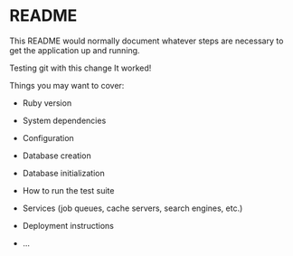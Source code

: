 # README

This README would normally document whatever steps are necessary to get the
application up and running.

Testing git with this change
It worked!

Things you may want to cover:

* Ruby version

* System dependencies

* Configuration

* Database creation

* Database initialization

* How to run the test suite

* Services (job queues, cache servers, search engines, etc.)

* Deployment instructions

* ...
